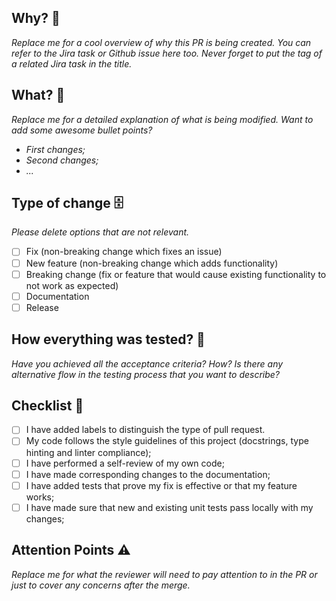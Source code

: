 ## Why? :open_book:
_Replace me for a cool overview of why this PR is being created. You can
refer to the Jira task or Github issue here too. Never forget to put the
tag of a related Jira task in the title._

## What? :wrench:
_Replace me for a detailed explanation of what is being modified._
_Want to add some awesome bullet points?_
- _First changes;_
- _Second changes;_
- _..._

## Type of change :file_cabinet:
_Please delete options that are not relevant._

- [ ] Fix (non-breaking change which fixes an issue)
- [ ] New feature (non-breaking change which adds functionality)
- [ ] Breaking change (fix or feature that would cause existing functionality to not work as expected)
- [ ] Documentation
- [ ] Release

## How everything was tested? :straight_ruler:
_Have you achieved all the acceptance criteria? How?_
_Is there any alternative flow in the testing process that you want to describe?_

## Checklist :memo:
- [ ] I have added labels to distinguish the type of pull request.
- [ ] My code follows the style guidelines of this project (docstrings, type hinting and linter compliance);
- [ ] I have performed a self-review of my own code;
- [ ] I have made corresponding changes to the documentation;
- [ ] I have added tests that prove my fix is effective or that my feature works;
- [ ] I have made sure that new and existing unit tests pass locally with my changes;

## Attention Points :warning:
_Replace me for what the reviewer will need to pay attention to in the PR or just to cover any concerns after the merge._
